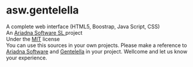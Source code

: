 # asw.gentelella
A complete web interface (HTML5, Boostrap, Java Script, CSS)  
An <a href='http://www.ariadnasw.com'>Ariadna Software SL </a> project  
Under the 
<a href='https://opensource.org/licenses/MIT'>MIT</a>
license  
You can use this sources in your own projects. 
Please make a reference to 
<a href='https://github.com/Ariadna-Software/asw.gentelella'>Ariadna Software</a> 
and
<a href='https://github.com/puikinsh/gentelella'>Gentelella</a> in your project. 
Wellcome and let us know your experience.
 


